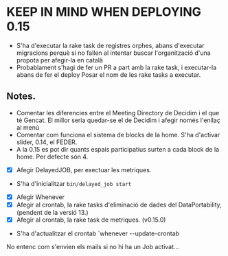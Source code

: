 # KEEP IN MIND WHEN DEPLOYING 0.15

- S'ha d'executar la rake task de registres orphes, abans d'executar migracions perquè si no fallen al intentar buscar l'organització d'una propota per afegir-la en català
- Probablament s'hagi de fer un PR a part amb la rake task, i executar-la abans de fer el deploy
Posar el nom de les rake tasks a executar.

## Notes.
- Comentar les diferencies entre el Meeting Directory de Decidim i el que té Gencat. El millor seria quedar-se el de Decidim i afegir només l'enllaç al menú
- Comentar com funciona el sistema de blocks de la home. S'ha d'activar slider, 0.14, el FEDER.
- A la 0.15 es pot dir quants espais participatius surten a cada block de la home. Per defecte són 4.


- [x] Afegir DelayedJOB, per exectuar les metriques.
- S'ha d'inicialitzar `bin/delayed_job start`
- [x] Afegir Whenever
- [x] Afegir al crontab, la rake tasks d'eliminació de dades del DataPortability, (pendent de la versió 13.)
- [x] Afegir al crontab, la rake task de metriques. (v0.15.0)
- S'ha d'actualitzar el crontab `whenever --update-crontab

No entenc com s'envien els mails si no hi ha un Job activat...
